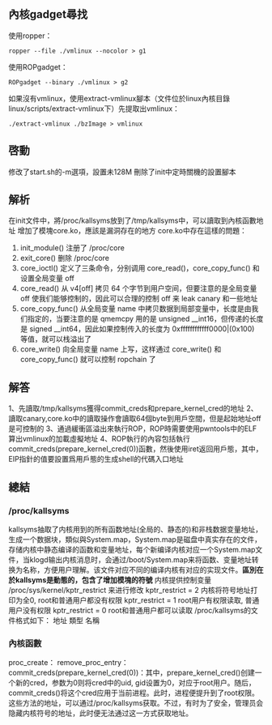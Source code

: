 ## 內核gadget尋找
使用ropper：
```
ropper --file ./vmlinux --nocolor > g1
```
使用ROPgadget：
```
ROPgadget --binary ./vmlinux > g2
```
如果沒有vmlinux，使用extract-vmlinux腳本（文件位於linux內核目錄linux/scripts/extract-vmlinux下）先提取出vmlinux：
```
./extract-vmlinux ./bzImage > vmlinux
```
## 啓動
修改了start.sh的-m選項，設置未128M
刪除了init中定時關機的設置腳本
## 解析
在init文件中，將/proc/kallsyms放到了/tmp/kallsyms中，可以讀取到內核函數地址
增加了模塊core.ko，應該是漏洞存在的地方
core.ko中存在這樣的問題：
1. init_module() 注册了 /proc/core
2. exit_core() 删除 /proc/core
3. core_ioctl() 定义了三条命令，分别调用 core_read()，core_copy_func() 和设置全局变量 off
4. core_read() 从 v4[off] 拷贝 64 个字节到用户空间，但要注意的是全局变量 off 使我们能够控制的，因此可以合理的控制 off 来 leak canary 和一些地址
5. core_copy_func() 从全局变量 name 中拷贝数据到局部变量中，长度是由我们指定的，当要注意的是 qmemcpy 用的是 unsigned __int16，但传递的长度是 signed __int64，因此如果控制传入的长度为 0xffffffffffff0000|(0x100) 等值，就可以栈溢出了
6. core_write() 向全局变量 name 上写，这样通过 core_write() 和 core_copy_func() 就可以控制 ropchain 了
## 解答
1、先讀取/tmp/kallsyms獲得commit_creds和prepare_kernel_cred的地址
2、讀取canary,core.ko中的讀取操作會讀取64個byte到用戶空間，但是起始地址off是可控制的
3、通過緩衝區溢出來執行ROP，ROP時需要使用pwntools中的ELF算出vmlinux的加載虛擬地址
4、ROP執行的內容包括執行commit_creds(prepare_kernel_cred(0))函數，然後使用iret返回用戶態，其中，EIP指針的值要設置爲用戶態的生成shell的代碼入口地址
## 總結
### /proc/kallsyms
kallsyms抽取了内核用到的所有函数地址(全局的、静态的)和非栈数据变量地址，生成一个数据块，類似與System.map，System.map是磁盘中真实存在的文件，存储内核中静态编译的函数和变量地址，每个新编译内核对应一个System.map文件，当klogd输出内核消息时，会通过/boot/System.map来将函数、变量地址转换为名称，方便用户理解。该文件对应不同的编译内核有对应的实现文件。**區別在於kallsyms是動態的，包含了增加模塊的符號**
内核提供控制变量 /proc/sys/kernel/kptr_restrict 来进行修改
kptr_restrict = 2	内核将符号地址打印为全0, root和普通用户都没有权限
kptr_restrict = 1	root用户有权限读取, 普通用户没有权限
kptr_restrict = 0	root和普通用户都可以读取
/proc/kallsyms的文件格式如下：
地址			類型			名稱
### 內核函數
proc_create：
remove_proc_entry：
commit_creds(prepare_kernel_cred(0))：其中，prepare_kernel_cred()创建一个新的cred，参数为0则将cred中的uid, gid设置为0，对应于root用户。随后，commit_creds()将这个cred应用于当前进程。此时，进程便提升到了root权限。这些方法的地址，可以通过/proc/kallsyms获取。不过，有时为了安全，管理员会隐藏内核符号的地址，此时便无法通过这一方式获取地址。